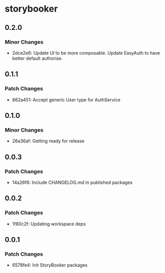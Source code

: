 # storybooker

## 0.2.0

### Minor Changes

- 2dce2e6: Update UI to be more composable. Update EasyAuth to have better default authorise.

## 0.1.1

### Patch Changes

- 862a451: Accept generic User type for AuthService

## 0.1.0

### Minor Changes

- 26a36af: Getting ready for release

## 0.0.3

### Patch Changes

- 14a26f6: Include CHANGELOG.md in published packages

## 0.0.2

### Patch Changes

- 1f80c2f: Updating workspace deps

## 0.0.1

### Patch Changes

- 6578fe4: Init StoryBooker packages
